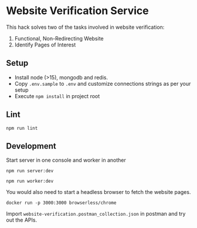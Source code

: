 # Website Verification Service

This hack solves two of the tasks involved in website verification:

1. Functional, Non-Redirecting Website
2. Identify Pages of Interest

## Setup

- Install node (>15), mongodb and redis.
- Copy `.env.sample` to `.env` and customize connections strings as per your setup
- Execute `npm install` in project root

## Lint

```
npm run lint
```

## Development

Start server in one console and worker in another

```
npm run server:dev
```

```
npm run worker:dev
```

You would also need to start a headless browser to fetch the website pages.

```
docker run -p 3000:3000 browserless/chrome
```

Import `website-verification.postman_collection.json` in postman and try out the APIs.
